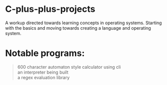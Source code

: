 # C-plus-plus-projects
A workup directed towards learning concepts in operating systems. Starting with the basics and moving towards creating a language and operating system.

# Notable programs:
  >600 character automaton style calculator using cli<br>
  >an interpreter being built<br>
  >a regex evaluation library<br>
